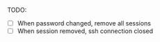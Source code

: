 TODO:
- [ ] When password changed, remove all sessions
- [ ] When session removed, ssh connection closed
